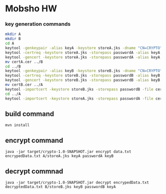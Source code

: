 # Mobsho HW

### key generation commands
```bash
mkdir A
mkdir B
cd A
keytool -genkeypair -alias keyA -keystore storeA.jks -dname "CN=CRYPTO" -storepass passwordA -keypass passwordA -keyalg RSA
keytool -certreq -keystore storeA.jks -storepass passwordA -alias keyA -file certA.csr
keytool -gencert -keystore storeA.jks -storepass passwordA -alias keyA -infile certA.csr -outfile certA.cer
mv certA.cer ../B
cd ../B
keytool -genkeypair -alias keyB -keystore storeB.jks -dname "CN=CRYPTO" -storepass passwordB -keypass passwordB -keyalg RSA
keytool -certreq -keystore storeB.jks -storepass passwordB -alias keyB -file certB.csr
keytool -gencert -keystore storeB.jks -storepass passwordB -alias keyB -infile certB.csr -outfile certB.cer
mv certB.cer ../A
keytool -importcert -keystore storeB.jks -storepass passwordB -file certA.cer -alias keyA 
cd ../A
keytool -importcert -keystore storeA.jks -storepass passwordA -file certB.cer -alias keyB

```

## build command
`mvn install`

## encrypt command
`java -jar target/crypto-1.0-SNAPSHOT.jar encrypt data.txt encrypedData.txt A/storeA.jks keyA passwordA keyB`

## decrypt commnad
`java -jar target/crypto-1.0-SNAPSHOT.jar decrypt encrypedData.txt decryptedData.txt B/storeB.jks keyB passwordB keyA
`